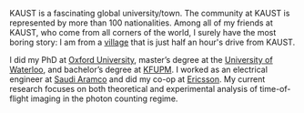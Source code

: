 
KAUST is a fascinating global university/town. The community at KAUST is represented by more than 100 nationalities. Among all of my friends at KAUST, who come from all corners of the world, I surely have the most boring story: I am from a [village](https://www.google.com.sa/maps/search/maps/@22.4458387,39.5221629,4845m/data=!3m1!1e3) that is just half an hour's drive from KAUST.


I did my PhD at [Oxford University](http://www.ox.ac.uk), master’s degree at the [University of Waterloo](https://uwaterloo.ca), and bachelor’s degree at [KFUPM](http://www.kfupm.edu.sa/default.aspx). I worked as an electrical engineer at [Saudi Aramco](http://www.saudiaramco.com/en/home.html) and did my co-op at [Ericsson](https://www.ericsson.com). My current research focuses on both theoretical and experimental analysis of time-of-flight imaging in the photon counting regime.

<script type="text/javascript" src="//rf.revolvermaps.com/0/0/3.js?i=5naoko73ge0&amp;b=0&amp;s=14&amp;m=0&amp;cl=ffffff&amp;co=ffffff&amp;cd=ffffff&amp;v0=0&amp;v1=0&amp;r=1" async="async"></script>
